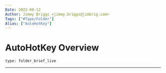 ```yaml
---
Date: 2022-08-12
Author: Jimmy Briggs <jimmy.briggs@jimbrig.com>
Tags: ["#Type/Folder"]
Alias: ["AutoHotKey"]
---
```


# AutoHotKey Overview

 
```ccard
type: folder_brief_live
```
 

***
